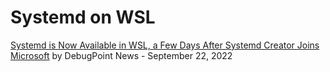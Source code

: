 # Systemd on WSL

[Systemd is Now Available in WSL, a Few Days After Systemd Creator Joins Microsoft](https://debugpointnews.com/systemd-microsoft/) by DebugPoint News - September 22, 2022
